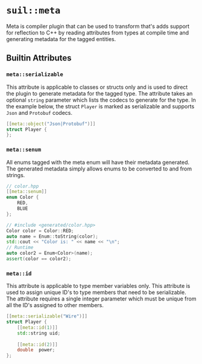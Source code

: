 # `suil::meta`
Meta is compiler plugin that can be used to transform that's adds support for
reflection to C++ by reading attributes from types at compile time and generating
metadata for the tagged entities.

## Builtin Attributes
### `meta::serializable`
This attribute is applicable to classes or structs only and is
used to direct the plugin to generate metadata for the tagged type. The attribute
takes an optional `string` parameter which lists the codecs to generate for the
type.
In the example below, the struct `Player` is marked as serializable and supports
`Json` and `Protobuf` codecs.

```c++
[[meta::object("Json|Protobuf")]]
struct Player {
};
```

### `meta::senum`
All enums tagged with the meta enum will have their metadata generated. The
generated metadata simply allows enums to be converted to and from strings.

```c++
// color.hpp
[[meta::senum]]
enum Color {
    RED,
    BLUE
};

// #include <generated/color.hpp>
Color color = Color::RED;
auto name = Enum::toString(color);
std::cout << "Color is: " << name << "\n";
// Runtime
auto color2 = Enum<Color>(name);
assert(color == color2);
```

### `meta::id`
This attribute is applicable to type member variables only. This attribute is
used to assign unique ID's to type members that need to be serializable. The
attribute requires a single integer parameter which must be unique from all the
ID's assigned to other members.

```c++
[[meta::serializable("Wire")]]
struct Player {
    [[meta::id(1)]]
    std::string uid;
    
    [[meta::id(2)]]
    double  power;
};
```